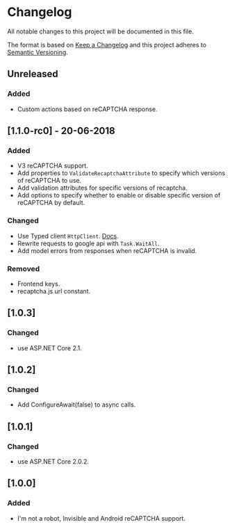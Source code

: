 # Changelog
All notable changes to this project will be documented in this file.

The format is based on [Keep a Changelog](https://keepachangelog.com/en/1.0.0/)
and this project adheres to [Semantic Versioning](https://semver.org/spec/v2.0.0.html).

## Unreleased

### Added

- Custom actions based on reCAPTCHA response.

## [1.1.0-rc0] - 20-06-2018

### Added

- V3 reCAPTCHA support.
- Add properties to `ValidateRecaptchaAttribute` to specify which versions of reCAPTCHA to use.
- Add validation attributes for specific versions of recaptcha.
- Add options to specify whether to enable or disable specific version of reCAPTCHA by default.

### Changed

- Use Typed client `HttpClient`. [Docs](https://docs.microsoft.com/en-us/aspnet/core/fundamentals/http-requests?view=aspnetcore-2.1#typed-clients).
- Rewrite requests to google api with `Task.WaitAll`.
- Add model errors from responses when reCAPTCHA is invalid.

### Removed

- Frontend keys.
- recaptcha.js url constant.

## [1.0.3]

### Changed

- use ASP.NET Core 2.1.

## [1.0.2]

### Changed

- Add ConfigureAwait(false) to async calls.

## [1.0.1]

### Changed

- use ASP.NET Core 2.0.2.

## [1.0.0]

### Added

- I'm not a robot, Invisible and Android reCAPTCHA support.